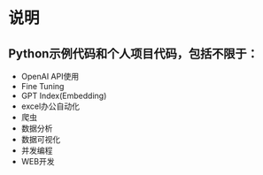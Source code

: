 # **说明**

## **Python示例代码和个人项目代码，包括不限于：**

- OpenAI API使用
- Fine Tuning
- GPT Index(Embedding)
- excel办公自动化
- 爬虫
- 数据分析
- 数据可视化
- 并发编程
- WEB开发